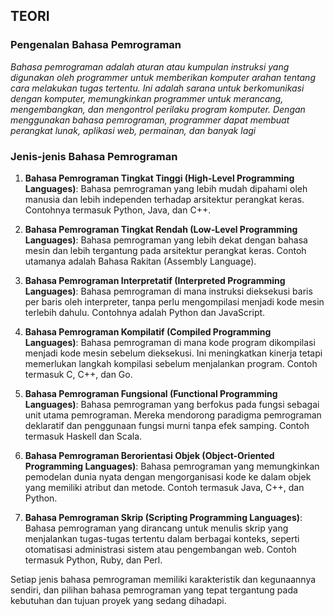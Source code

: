 ## TEORI

### Pengenalan Bahasa Pemrograman

*Bahasa pemrograman adalah aturan atau kumpulan instruksi yang digunakan oleh programmer untuk memberikan komputer arahan tentang cara melakukan tugas tertentu. Ini adalah sarana untuk berkomunikasi dengan komputer, memungkinkan programmer untuk merancang, mengembangkan, dan mengontrol perilaku program komputer. Dengan menggunakan bahasa pemrograman, programmer dapat membuat perangkat lunak, aplikasi web, permainan, dan banyak lagi*

### Jenis-jenis Bahasa Pemrograman

1. **Bahasa Pemrograman Tingkat Tinggi (High-Level Programming Languages)**: Bahasa pemrograman yang lebih mudah dipahami oleh manusia dan lebih independen terhadap arsitektur perangkat keras. Contohnya termasuk Python, Java, dan C++.

2. **Bahasa Pemrograman Tingkat Rendah (Low-Level Programming Languages)**: Bahasa pemrograman yang lebih dekat dengan bahasa mesin dan lebih tergantung pada arsitektur perangkat keras. Contoh utamanya adalah Bahasa Rakitan (Assembly Language).

3. **Bahasa Pemrograman Interpretatif (Interpreted Programming Languages)**: Bahasa pemrograman di mana instruksi dieksekusi baris per baris oleh interpreter, tanpa perlu mengompilasi menjadi kode mesin terlebih dahulu. Contohnya adalah Python dan JavaScript.

4. **Bahasa Pemrograman Kompilatif (Compiled Programming Languages)**: Bahasa pemrograman di mana kode program dikompilasi menjadi kode mesin sebelum dieksekusi. Ini meningkatkan kinerja tetapi memerlukan langkah kompilasi sebelum menjalankan program. Contoh termasuk C, C++, dan Go.

5. **Bahasa Pemrograman Fungsional (Functional Programming Languages)**: Bahasa pemrograman yang berfokus pada fungsi sebagai unit utama pemrograman. Mereka mendorong paradigma pemrograman deklaratif dan penggunaan fungsi murni tanpa efek samping. Contoh termasuk Haskell dan Scala.

6. **Bahasa Pemrograman Berorientasi Objek (Object-Oriented Programming Languages)**: Bahasa pemrograman yang memungkinkan pemodelan dunia nyata dengan mengorganisasi kode ke dalam objek yang memiliki atribut dan metode. Contoh termasuk Java, C++, dan Python.

7. **Bahasa Pemrograman Skrip (Scripting Programming Languages)**: Bahasa pemrograman yang dirancang untuk menulis skrip yang menjalankan tugas-tugas tertentu dalam berbagai konteks, seperti otomatisasi administrasi sistem atau pengembangan web. Contoh termasuk Python, Ruby, dan Perl.

Setiap jenis bahasa pemrograman memiliki karakteristik dan kegunaannya sendiri, dan pilihan bahasa pemrograman yang tepat tergantung pada kebutuhan dan tujuan proyek yang sedang dihadapi.